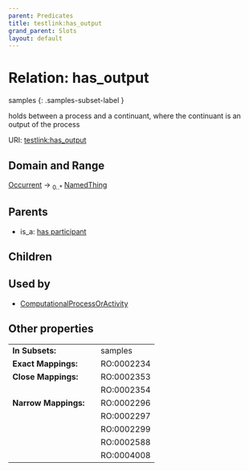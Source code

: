 ```yaml
---
parent: Predicates
title: testlink:has_output
grand_parent: Slots
layout: default
---
```


# Relation: has_output

samples
{: .samples-subset-label }


holds between a process and a continuant, where the continuant is an output of the process

URI: [testlink:has_output](https://w3id.org/testlink/vocab/has_output)

## Domain and Range

[Occurrent](Occurrent.md) ->  <sub>0..*</sub> [NamedThing](NamedThing.md)

## Parents

 *  is_a: [has participant](has_participant.md)

## Children


## Used by

 * [ComputationalProcessOrActivity](ComputationalProcessOrActivity.md)

## Other properties

|  |  |  |
| --- | --- | --- |
| **In Subsets:** | | samples |
| **Exact Mappings:** | | RO:0002234 |
| **Close Mappings:** | | RO:0002353 |
|  | | RO:0002354 |
| **Narrow Mappings:** | | RO:0002296 |
|  | | RO:0002297 |
|  | | RO:0002299 |
|  | | RO:0002588 |
|  | | RO:0004008 |

